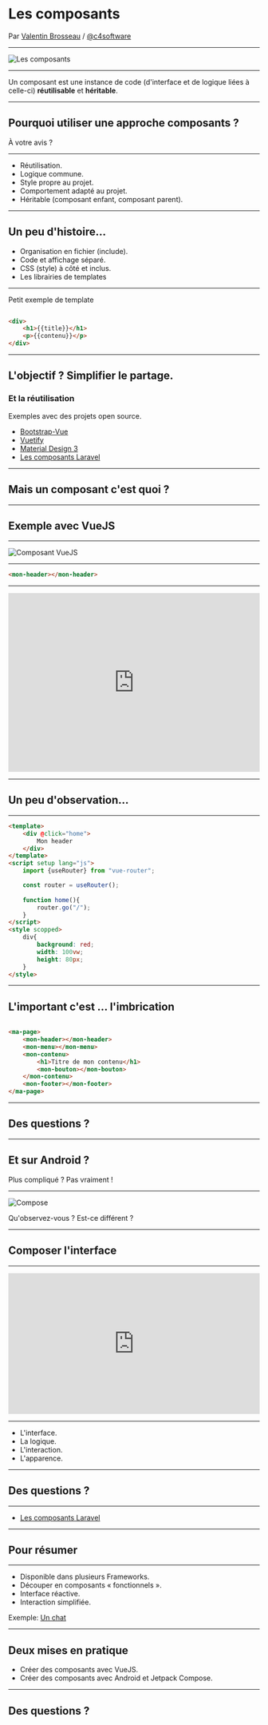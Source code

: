 # Les composants

Par [Valentin Brosseau](https://github.com/c4software) / [@c4software](http://twitter.com/c4software)

---

![Les composants](./img/components-1.png)

---

Un composant est une instance de code (d'interface et de logique liées à celle-ci) **réutilisable** et **héritable**.

---

## Pourquoi utiliser une approche composants ?

À votre avis ?

---

- Réutilisation.
- Logique commune.
- Style propre au projet.
- Comportement adapté au projet.
- Héritable (composant enfant, composant parent).

---

## Un peu d'histoire…

- Organisation en fichier (include).
- Code et affichage séparé.
- CSS (style) à côté et inclus.
- Les librairies de templates

---

Petit exemple de template

```html

<div>
    <h1>{{title}}</h1>
    <p>{{contenu}}</p>
</div>
```

---

## L'objectif ? Simplifier le partage.

### Et la réutilisation

Exemples avec des projets open source.

- [Bootstrap-Vue](https://bootstrap-vue.org/)
- [Vuetify](https://vuetifyjs.com/en/)
- [Material Design 3](https://m3.material.io/components/buttons/implementation/android)
- [Les composants Laravel](https://laravel.com/docs/9.x/blade#rendering-components)

---

## Mais un composant c'est quoi ?

---

## Exemple avec VueJS

---

![Composant VueJS](./img/composant_vuejs.png)

---

```html
<mon-header></mon-header>
```

---

<div style="width:100%;height:0;padding-bottom:71%;position:relative;"><iframe src="https://giphy.com/embed/3o7qDSOvfaCO9b3MlO" width="100%" height="100%" style="position:absolute" frameBorder="0" class="giphy-embed" allowFullScreen></iframe></div>

---

## Un peu d'observation…

---

```html
<template>
    <div @click="home">
        Mon header
    </div>
</template>
<script setup lang="js">
    import {useRouter} from "vue-router";

    const router = useRouter();
    
    function home(){
        router.go("/");    
    }
</script>
<style scopped>
    div{
        background: red;
        width: 100vw;
        height: 80px;
    }
</style>
```

---

## L'important c'est … l'imbrication

```html

<ma-page>
    <mon-header></mon-header>
    <mon-menu></mon-menu>
    <mon-contenu>
        <h1>Titre de mon contenu</h1>
        <mon-bouton></mon-bouton>
    </mon-contenu>
    <mon-footer></mon-footer>
</ma-page>

```

---

## Des questions ?

---

## Et sur Android ?

Plus compliqué ? Pas vraiment !

---

![Compose](./img/compose.jpg)

Qu'observez-vous ? Est-ce différent ?

---

## Composer l'interface

---

<div style="width:100%;height:0;padding-bottom:56%;position:relative;"><iframe src="https://giphy.com/embed/U6RXibdvKJTtGL9Cmw" width="100%" height="100%" style="position:absolute" frameBorder="0" class="giphy-embed" allowFullScreen></iframe></div>

---

- L'interface.
- La logique.
- L'interaction.
- L'apparence.

---

## Des questions ?

---

- [Les composants Laravel](https://laravel.com/docs/9.x/blade#rendering-components)

---

## Pour résumer

---

- Disponible dans plusieurs Frameworks.
- Découper en composants « fonctionnels ».
- Interface réactive.
- Interaction simplifiée.

Exemple: [Un chat](https://cours.brosseau.ovh/cours/demo/vuejs/chat.html)

---

## Deux mises en pratique

- Créer des composants avec VueJS.
- Créer des composants avec Android et Jetpack Compose.

---

## Des questions ?